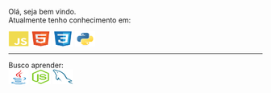 Olá, seja bem vindo. <br>
Atualmente tenho conhecimento em:<br>
<div style="display: inline_block">
  <img align="center" alt="carlos-Js" height="30" width="40" src="https://raw.githubusercontent.com/devicons/devicon/master/icons/javascript/javascript-plain.svg">
  <img align="center" alt="carlos-HTML" height="30" width="40" src="https://raw.githubusercontent.com/devicons/devicon/master/icons/html5/html5-original.svg">
  <img align="center" alt="carlos-CSS" height="30" width="40" src="https://raw.githubusercontent.com/devicons/devicon/master/icons/css3/css3-original.svg">
  <img align="center" alt="carlos-Python" height="30" width="40" src="https://raw.githubusercontent.com/devicons/devicon/master/icons/python/python-original.svg">
</div><hr>
Busco aprender: <br>
<div style="display: inline_block">
  <img align="center" alt="carlos-Java" height="30" width="40" src="https://raw.githubusercontent.com/devicons/devicon/master/icons/java/java-original.svg">
  <img align="center" alt="carlos-Node" height="30" width="40" src="https://raw.githubusercontent.com/devicons/devicon/master/icons/nodejs/nodejs-original.svg">
  <img align="center" alt="carlos-Python" height="30" width="40" src="https://raw.githubusercontent.com/devicons/devicon/master/icons/mysql/mysql-original.svg">
</div>
